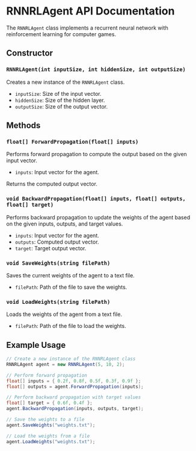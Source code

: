 # RNNRLAgent API Documentation

The `RNNRLAgent` class implements a recurrent neural network with reinforcement learning for computer games.

## Constructor

### `RNNRLAgent(int inputSize, int hiddenSize, int outputSize)`

Creates a new instance of the `RNNRLAgent` class.

- `inputSize`: Size of the input vector.
- `hiddenSize`: Size of the hidden layer.
- `outputSize`: Size of the output vector.

## Methods

### `float[] ForwardPropagation(float[] inputs)`

Performs forward propagation to compute the output based on the given input vector.

- `inputs`: Input vector for the agent.

Returns the computed output vector.

### `void BackwardPropagation(float[] inputs, float[] outputs, float[] target)`

Performs backward propagation to update the weights of the agent based on the given inputs, outputs, and target values.

- `inputs`: Input vector for the agent.
- `outputs`: Computed output vector.
- `target`: Target output vector.

### `void SaveWeights(string filePath)`

Saves the current weights of the agent to a text file.

- `filePath`: Path of the file to save the weights.

### `void LoadWeights(string filePath)`

Loads the weights of the agent from a text file.

- `filePath`: Path of the file to load the weights.

## Example Usage

```csharp
// Create a new instance of the RNNRLAgent class
RNNRLAgent agent = new RNNRLAgent(5, 10, 2);

// Perform forward propagation
float[] inputs = { 0.2f, 0.8f, 0.5f, 0.3f, 0.9f };
float[] outputs = agent.ForwardPropagation(inputs);

// Perform backward propagation with target values
float[] target = { 0.6f, 0.4f };
agent.BackwardPropagation(inputs, outputs, target);

// Save the weights to a file
agent.SaveWeights("weights.txt");

// Load the weights from a file
agent.LoadWeights("weights.txt");
```
